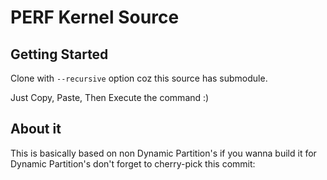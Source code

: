 PERF Kernel Source
====================================

Getting Started
---------------
Clone with `--recursive` option coz this source has submodule.

Just Copy, Paste, Then Execute the command :)


About it
---------------
This is basically based on non Dynamic Partition's
if you wanna build it for Dynamic Partition's don't forget to
cherry-pick this commit:
